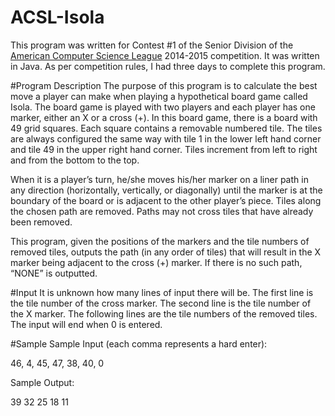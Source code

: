 # ACSL-Isola
This program was written for Contest #1 of the Senior Division of the [American Computer Science League](http://www.acsl.org/) 2014-2015 competition.  It was written in Java.  As per competition rules, I had three days to complete this program.  

#Program Description
The purpose of this program is to calculate the best move a player can make when playing a hypothetical board game called Isola.  The board game is played with two players and each player has one marker, either an X or a cross (+).  In this board game, there is a board with 49 grid squares.  Each square contains a removable numbered tile.  The tiles are always configured the same way with tile 1 in the lower left hand corner and tile 49 in the upper right hand corner.  Tiles increment from left to right and from the bottom to the top.  

When it is a player’s turn, he/she moves his/her marker on a liner path in any direction (horizontally, vertically, or diagonally) until the marker is at the boundary of the board or is adjacent to the other player’s piece.  Tiles along the chosen path are removed.  Paths may not cross tiles that have already been removed.

This program, given the positions of the markers and the tile numbers of removed tiles, outputs the path (in any order of tiles) that will result in the X marker being adjacent to the cross (+) marker.  If there is no such path, “NONE” is outputted.

#Input
It is unknown how many lines of input there will be.  The first line is the tile number of the cross marker.  The second line is the tile number of the X marker.  The following lines are the tile numbers of the removed tiles.  The input will end when 0 is entered. 

#Sample 
Sample Input (each comma represents a hard enter):

46, 4, 45, 47, 38, 40, 0

Sample Output:

39 32 25 18 11

